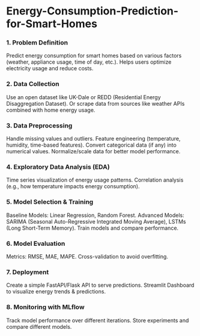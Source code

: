 # Energy-Consumption-Prediction-for-Smart-Homes

### 1. Problem Definition
Predict energy consumption for smart homes based on various factors (weather, appliance usage, time of day, etc.).
Helps users optimize electricity usage and reduce costs.

### 2. Data Collection
Use an open dataset like UK-Dale or REDD (Residential Energy Disaggregation Dataset).
Or scrape data from sources like weather APIs combined with home energy usage.

### 3. Data Preprocessing
Handle missing values and outliers.
Feature engineering (temperature, humidity, time-based features).
Convert categorical data (if any) into numerical values.
Normalize/scale data for better model performance.

### 4. Exploratory Data Analysis (EDA)
Time series visualization of energy usage patterns.
Correlation analysis (e.g., how temperature impacts energy consumption).

### 5. Model Selection & Training
Baseline Models: Linear Regression, Random Forest.
Advanced Models: SARIMA (Seasonal Auto-Regressive Integrated Moving Average), LSTMs (Long Short-Term Memory).
Train models and compare performance.

### 6. Model Evaluation
Metrics: RMSE, MAE, MAPE.
Cross-validation to avoid overfitting.

### 7. Deployment
Create a simple FastAPI/Flask API to serve predictions.
Streamlit Dashboard to visualize energy trends & predictions.

### 8. Monitoring with MLflow
Track model performance over different iterations.
Store experiments and compare different models.
